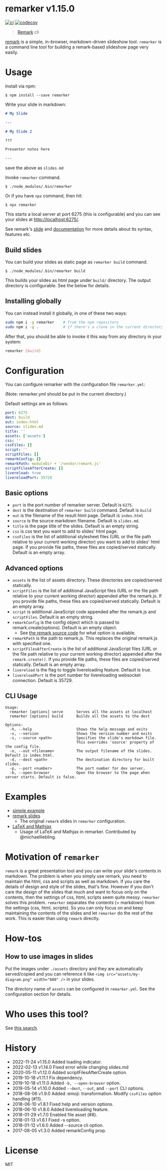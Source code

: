 # remarker v1.15.0

[![ci](https://github.com/kt3k/remarker/actions/workflows/ci.yml/badge.svg)](https://github.com/kt3k/remarker/actions/workflows/ci.yml)
[![codecov](https://codecov.io/gh/kt3k/remarker/branch/master/graph/badge.svg)](https://codecov.io/gh/kt3k/remarker)

> [Remark][remark] cli

[remark][remark] is a simple, in-browser, markdown-driven slideshow tool.
`remarker` is a command line tool for building a remark-based slideshow page
very easily.

# Usage

Install via npm:

```console
$ npm install --save remarker
```

Write your slide in markdown:

```md
# My Slide

---

# My Slide 2

???

Presenter notes here

---
```

save the above as `slides.md`

Invoke `remarker` command.

```console
$ ./node_modules/.bin/remarker
```

Or if you have `npx` command, then hit:

```console
$ npx remarker
```

This starts a local server at port 6275 (this is configurable) and you can see
your slides at [http://localhost:6275/](http://localhost:6275/).

See remark's [slide](https://remarkjs.com/) and
[documentation](https://github.com/gnab/remark#remark) for more details about
its syntax, features etc.

## Build slides

You can build your slides as static page as `remarker build` command.

```console
$ ./node_modules/.bin/remarker build
```

This builds your slides as html page under `build/` directory. The output
directory is configurable. See the below for details.

## Installing globally

You can instead install it globally, in one of these two ways:

```bash
sudo npm i -g remarker    # from the npm repository
sudo npm i -g .           # if there's a clone in the current directory
```

After that, you should be able to invoke it this way from any directory in your
system:

```bash
remarker [build]
```

# Configuration

You can configure remarker with the configuration file `remarker.yml`:

(Note: remarker.yml should be put in the current directory.)

Default settings are as follows:

```yml
port: 6275
dest: build
out: index.html
source: slides.md
title: ''
assets: ['assets']
css: ''
cssFiles: []
script: ''
scriptFiles: []
remarkConfig: {}
remarkPath: moduleDir + '/vendor/remark.js'
scriptFilesAfterCreate: []
livereload: true
livereloadPort: 35729
```

## Basic options

- `port` is the port number of remarker server. Default is `6275`.
- `dest` is the destination of `remarker build` command. Default is `build`
- `out` is the filename of the result html page. Default is `index.html`
- `source` is the source markdown filename. Default is `slides.md`.
- `title` is the page title of the slides. Default is an empty string.
- `css` is css text you want to add to slides' html page.
- `cssFiles` is the list of additional stylesheet files (URL or the file path
  relative to your current working director) you want to add to slides' html
  page. If you provide file paths, these files are copied/served statically.
  Default is an empty array.

## Advanced options

- `assets` is the list of assets directory. These directories are copied/served
  statically.
- `scriptFiles` is the list of additional JavaScript files (URL or the file path
  relative to your current working director) appended after the remark.js. If
  you provide file paths, these files are copied/served statically. Default is
  an empty array.
- `script` is additional JavaScript code appended after the remark.js and
  `scriptFiles`. Default is an empty string.
- `remarkConfig` is the config object which is passed to remark.create(options).
  Default is an empty object.
  - See
    [the remark source code](https://github.com/gnab/remark/blob/develop/src/remark/models/slideshow.js#L41-L48)
    for what option is available.
- `remarkPath` is the path to remark.js. This replaces the original remark.js
  with specified one.
- `scriptFilesAfterCreate` is the list of additional JavaScript files (URL or
  the file path relative to your current working director) appended after the
  `remark.create()`. If you provide file paths, these files are copied/served
  statically. Default is an empty array.
- `livereload` is the flag to toggle livereloading feature. Default is true.
- `livereloadPort` is the port number for livereloading websocket connection.
  Default is 35729.

## CLI Usage

<!--
  Notes: This help message is stored in //assets/help-message.txt
  Please try keep these in sync.
-->

```
Usage:
  remarker [options] serve      Serves all the assets at localhost
  remarker [options] build      Builds all the assets to the dest

Options:
  -h, --help                    Shows the help message and exits
  -v, --version                 Shows the version number and exits
  -s, --source <path>           Specifies the slide's markdown file.
                                This overrides 'source' property of the config file.
  -o, --out <filename>          The output filename of the slides. Default is index.html.
  -d, --dest <path>             The destination directory for built slides.
  -p, --port <number>           The port number for dev server.
  -b, --open-browser            Open the browser to the page when server starts. Default is false.
```

# Examples

- [simple example](https://github.com/kt3k/remarker/tree/master/examples/simple)
- [remark slides](https://github.com/kt3k/remarker/tree/master/examples/remark)
  - The original `remark` slides in `remarker` configuration.
- [LaTeX and Mathjax](https://github.com/kt3k/remarker/tree/master/examples/latex-mathjax)
  - Usage of LaTeX and Mathjax in remarker. Contributed by @michaelliebling.

# Motivation of `remarker`

`remark` is a great presentation tool and you can write your slide's contents in
markdown. The problem is when you simply use remark, you need to maintain the
html, css and scripts as well as markdown. If you care the details of design and
style of the slides, that's fine. However if you don't care the design of the
slides that much and want to focus only on the contents, then the settings of
css, html, scripts seem quite messy. `remarker` solves this problem. `remarker`
separates the contents (= markdown) from the settings (css, html, scripts). So
you can only focus on and keep maintaining the contents of the slides and let
`remarker` do the rest of the work. This is easier than using `remark` directly.

# How-tos

## How to use images in slides

Put the images under `./assets` directory and they are automatically
served/copied and you can reference it like
`<img src="assets/my-diagram.png" width="600" />` in your slides.

The directory name of `assets` can be configured in `remarker.yml`. See the
configuration section for details.

# Who uses this tool?

See [this search](https://github.com/search?q=filename%3Aremarker.yml).

# History

- 2022-11-24 v1.15.0 Added loading indicator.
- 2022-02-13 v1.14.0 Fixed error while changing slides.md
- 2020-05-11 v1.12.0 Added scriptFilesAfterCreate option.
- 2019-10-18 v1.11.1 Fix dependency.
- 2019-10-18 v1.11.0 Added `-b, --open-browser` option.
- 2019-05-14 v1.10.0 Added `--dest`, `--out`, and `--port` CLI options.
- 2018-08-06 v1.9.0 Added :emoji: transformation. Modify `cssFiles` option
  handling (#11).
- 2018-06-10 v1.8.1 Fixed help and version options.
- 2018-06-10 v1.8.0 Added livereloading feature.
- 2018-01-29 v1.7.0 Enabled file asset (#8).
- 2018-01-13 v1.6.1 Fixed -s option.
- 2018-01-12 v1.6.0 Added --source cli option.
- 2017-08-05 v1.3.0 Added remarkConfig prop.

# License

MIT

[remark]: https://github.com/gnab/remark
